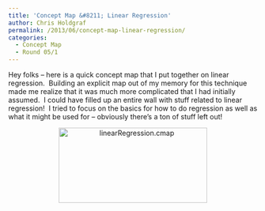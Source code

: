 ```yaml
---
title: 'Concept Map &#8211; Linear Regression'
author: Chris Holdgraf
permalink: /2013/06/concept-map-linear-regression/
categories:
  - Concept Map
  - Round 05/1
---
```

Hey folks &#8211; here is a quick concept map that I put together on linear regression.  Building an explicit map out of my memory for this technique made me realize that it was much more complicated that I had initially assumed.  I could have filled up an entire wall with stuff related to linear regression!  I tried to focus on the basics for how to do regression as well as what it might be used for &#8211; obviously there&#8217;s a ton of stuff left out!

<p style="text-align: center;">
  <a href="http://teaching.software-carpentry.org/wp-content/uploads/2013/06/linearRegression.cmap_.jpg"><img class="size-medium wp-image-2998 aligncenter" alt="linearRegression.cmap" src="http://teaching.software-carpentry.org/wp-content/uploads/2013/06/linearRegression.cmap_-300x152.jpg" width="300" height="152" /></a>
</p>
